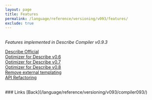 ```yaml
---
layout: page
title: Features
permalink: /language/reference/versioning/v093/features/
exclude: true
---
```

<br>_Features implemented in Describe Compiler v0.9.3_

[Describe Official](/language/reference/versioning/v093/features/feature-1/)<br>
[Optimizer for Describe v0.6](/language/reference/versioning/v093/features/feature-2/)<br>
[Optimizer for Describe v0.7](/language/reference/versioning/v093/features/feature-3/)<br>
[Optimizer for Describe v0.8](/language/reference/versioning/v093/features/feature-4/)<br>
[Remove external templating](/language/reference/versioning/v093/features/feature-5/)<br>
[API Refactoring](/language/reference/versioning/v093/features/feature-6/)<br>


<br>
### Links
[Back](/language/reference/versioning/v093/compiler093/)